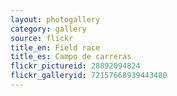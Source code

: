 ```yaml
---
layout: photogallery
category: gallery
source: flickr
title_en: Field race
title_es: Campo de carreras
flickr_pictureid: 28892094824
flickr_galleryid: 72157668939443480
---
```


